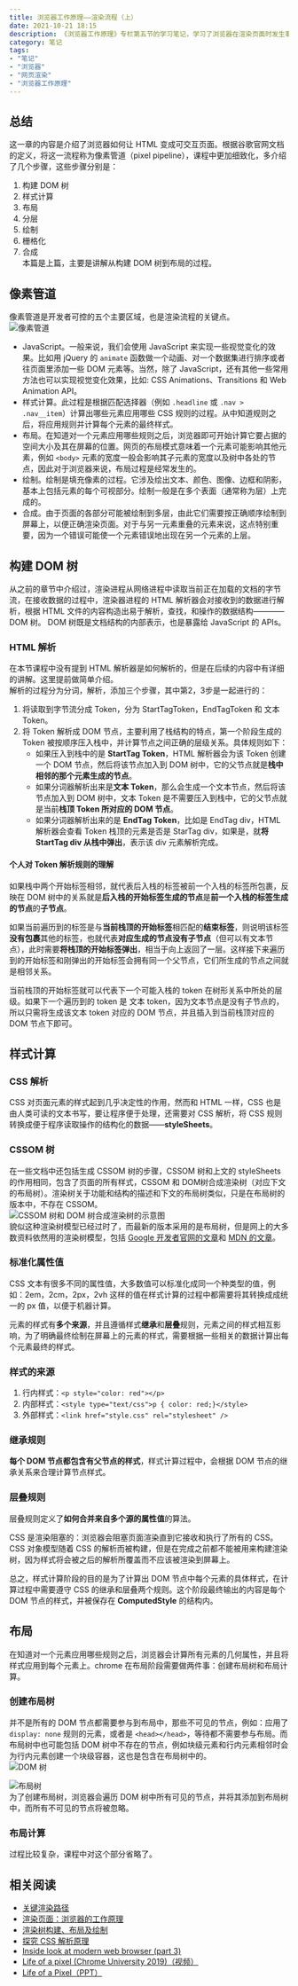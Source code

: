```yaml
---
title: 浏览器工作原理——渲染流程（上）
date: 2021-10-21 18:15
description: 《浏览器工作原理》专栏第五节的学习笔记，学习了浏览器在渲染页面时发生事情。
category: 笔记
tags:
- "笔记"
- "浏览器"
- "网页渲染"
- "浏览器工作原理"
---
```

## 总结
这一章的内容是介绍了浏览器如何让 HTML 变成可交互页面。根据谷歌官网文档的定义，将这一流程称为像素管道（pixel pipeline），课程中更加细致化，多介绍了几个步骤，这些步骤分别是：  
1. 构建 DOM 树  
2. 样式计算  
3. 布局  
4. 分层  
5. 绘制  
6. 栅格化  
7. 合成  
本篇是上篇，主要是讲解从构建 DOM 树到布局的过程。  

## 像素管道  
像素管道是开发者可控的五个主要区域，也是渲染流程的关键点。  
![像素管道](https://bl3301files.storage.live.com/y4mZBdgKiVfKzbC_YpDBBHyPOGMMuHk6II27hqY0FMXUFjnCIZsblj4yzcqq2sILLIiYPY3MStQl3UHmgN_aWaFygA1b8LTV7KunHSj0LmvZrcc9T4b0jaqvP_stRpjhj6v-Kyq22rj2dPHrRgHItQ9qLh4UEsCdxoz4avT2KeZ34F-6KoTCnyZnLiN1PRpzP3p?width=1093&height=167&cropmode=none)  
- JavaScript。一般来说，我们会使用 JavaScript 来实现一些视觉变化的效果。比如用 jQuery 的 ```animate``` 函数做一个动画、对一个数据集进行排序或者往页面里添加一些 DOM 元素等。当然，除了 JavaScript，还有其他一些常用方法也可以实现视觉变化效果，比如: CSS Animations、Transitions 和 Web Animation API。  
- 样式计算。此过程是根据匹配选择器（例如 ```.headline``` 或 ```.nav > .nav__item```）计算出哪些元素应用哪些 CSS 规则的过程。从中知道规则之后，将应用规则并计算每个元素的最终样式。  
- 布局。在知道对一个元素应用哪些规则之后，浏览器即可开始计算它要占据的空间大小及其在屏幕的位置。网页的布局模式意味着一个元素可能影响其他元素，例如 ```<body>``` 元素的宽度一般会影响其子元素的宽度以及树中各处的节点，因此对于浏览器来说，布局过程是经常发生的。  
- 绘制。绘制是填充像素的过程。它涉及绘出文本、颜色、图像、边框和阴影，基本上包括元素的每个可视部分。绘制一般是在多个表面（通常称为层）上完成的。  
- 合成。由于页面的各部分可能被绘制到多层，由此它们需要按正确顺序绘制到屏幕上，以便正确渲染页面。对于与另一元素重叠的元素来说，这点特别重要，因为一个错误可能使一个元素错误地出现在另一个元素的上层。  

## 构建 DOM 树  
从之前的章节中介绍过，渲染进程从网络进程中读取当前正在加载的文档的字节流，在接收数据的过程中，渲染器进程的 HTML 解析器会对接收到的数据进行解析，根据 HTML 文件的内容构造出易于解析，查找，和操作的数据结构———— DOM 树。  DOM 树既是文档结构的内部表示，也是暴露给 JavaScript 的 APIs。

### HTML 解析  
在本节课程中没有提到 HTML 解析器是如何解析的，但是在后续的内容中有详细的讲解。这里提前做简单介绍。  
解析的过程分为分词，解析，添加三个步骤，其中第2，3步是一起进行的：  
1. 将读取到字节流分成 Token，分为 StartTagToken，EndTagToken 和  文本Token。
2. 将 Token 解析成 DOM 节点，主要利用了栈结构的特点，第一个阶段生成的 Token 被按顺序压入栈中，并计算节点之间正确的层级关系。具体规则如下： 
    - 如果压入到栈中的是 **StartTag Token**，HTML 解析器会为该 Token 创建一个 DOM 节点，然后将该节点加入到 DOM 树中，它的父节点就是**栈中相邻的那个元素生成的节点**。
    - 如果分词器解析出来是**文本 Token**，那么会生成一个文本节点，然后将该节点加入到 DOM 树中，文本 Token 是不需要压入到栈中，它的父节点就是当前**栈顶 Token 所对应的 DOM 节点**。  
    - 如果分词器解析出来的是 **EndTag Token**，比如是 EndTag div，HTML 解析器会查看 Token 栈顶的元素是否是 StarTag div，如果是，就**将 StartTag div 从栈中弹出**，表示该 div 元素解析完成。  

#### 个人对 Token 解析规则的理解  
如果栈中两个开始标签相邻，就代表后入栈的标签被前一个入栈的标签所包裹，反映在 DOM 树中的关系就是**后入栈的开始标签生成的节点**是**前一个入栈的标签生成的节点**的**子节点**。  

如果当前遍历到的标签是与**当前栈顶的开始标签**相匹配的**结束标签**，则说明该标签**没有包裹**其他的标签，也就代表**对应生成的节点没有子节点**（但可以有文本节点），此时需要**将栈顶的开始标签弹出**，相当于向上返回了一层。这样接下来遍历到的开始标签和刚弹出的开始标签会拥有同一个父节点，它们所生成的节点之间就是相邻关系。  

当前栈顶的开始标签就可以代表下一个可能入栈的 token 在树形关系中所处的层级。如果下一个遍历到的 token 是 文本 token，因为文本节点是没有子节点的，所以只需将生成该文本 token 对应的 DOM 节点，并且插入到当前栈顶对应的 DOM 节点下即可。  

## 样式计算  
### CSS 解析
CSS 对页面元素的样式起到几乎决定性的作用，然而和 HTML 一样，CSS 也是由人类可读的文本书写，要让程序便于处理，还需要对 CSS 解析，将 CSS 规则转换成便于程序读取操作的结构化的数据——**styleSheets**。  

### CSSOM 树
在一些文档中还包括生成 CSSOM 树的步骤，CSSOM 树和上文的 styleSheets 的作用相同，包含了页面的所有样式，CSSOM 和 DOM树合成渲染树（对应下文的布局树）。渲染树关于功能和结构的描述和下文的布局树类似，只是在布局树的版本中，不存在 CSSOM。  
![CSSOM 树和 DOM 树合成渲染树的示意图](https://bl3301files.storage.live.com/y4mvBjLq_0Um1z8zm_Iht_EACq3y4WRJGe6ZIUS1xv3zuEC5ewXMuwr_RfyCvByyerEYHYNkaNyf0uZtBI_HaAQGgljfwu2vIFcQYk021S5O7g_ZAhdv4GfHg1GzTF5UVt4na8BGznVr-LUb6uYxf_oKeaUeQqrjxUfqXo37DhrsKXyA8WrgJG3N08xY3FSKgVp?width=1150&height=537&cropmode=none)  
貌似这种渲染树模型已经过时了，而最新的版本采用的是布局树，但是网上的大多数资料依然用的渲染树模型，包括 [Google 开发者官网的文章](https://developers.google.com/web/fundamentals/performance/critical-rendering-path/render-tree-construction)和 [MDN 的文章](https://developer.mozilla.org/zh-CN/docs/Web/Performance/How_browsers_work)。

### 标准化属性值
CSS 文本有很多不同的属性值，大多数值可以标准化成同一个种类型的值，例如：2em，2cm，2px，2vh 这样的值在样式计算的过程中都需要将其转换成成统一的 px 值，以便于机器计算。

元素的样式有**多个来源**，并且遵循样式**继承**和**层叠**规则，元素之间的样式相互影响，为了明确最终绘制在屏幕上的元素的样式，需要根据一些相关的数据计算出每个元素最终的样式。  

### 样式的来源  
1. 行内样式：```<p style="color: red"></p>```  
2. 内部样式：```<style type="text/css">p { color: red;}</style>```  
3. 外部样式：```<link href="style.css" rel="stylesheet" />```  

### 继承规则  
**每个 DOM 节点都包含有父节点的样式**，样式计算过程中，会根据 DOM 节点的继承关系来合理计算节点样式。  

### 层叠规则  
层叠规则定义了**如何合并来自多个源的属性值**的算法。  

CSS 是渲染阻塞的：浏览器会阻塞页面渲染直到它接收和执行了所有的 CSS。CSS 对象模型随着 CSS 的解析而被构建，但是在完成之前都不能被用来构建渲染树，因为样式将会被之后的解析所覆盖而不应该被渲染到屏幕上。

总之，样式计算阶段的目的是为了计算出 DOM 节点中每个元素的具体样式，在计算过程中需要遵守 CSS 的继承和层叠两个规则。这个阶段最终输出的内容是每个 DOM 节点的样式，并被保存在 **ComputedStyle** 的结构内。  

## 布局  
在知道对一个元素应用哪些规则之后，浏览器会计算所有元素的几何属性，并且将样式应用到每个元素上。chrome 在布局阶段需要做两件事：创建布局树和布局计算。  

### 创建布局树  
并不是所有的 DOM 节点都需要参与到布局中，那些不可见的节点，例如：应用了 ```display: none``` 规则的元素，或者是 ```<head></head>```，等待都不需要参与布局。而布局树中也可能包括 DOM 树中不存在的节点，例如块级元素和行内元素相邻时会为行内元素创建一个块级容器，这也是包含在布局树中的。  
![DOM 树](https://bl3301files.storage.live.com/y4mzUw0-KSiySyDBZp-cLNTl4xhx2LuKLt1_fECaH_qhLkALOfkRZXFpN8Bp5euGOu4e1XCsGLuwTt297GcLrwG3P9SkstEoVZeZ5SN-nyLGH0e_UmuJ5-4-abdgS-R-YJGO2J854wBnFGiA_4GwBU1HCKLzQc_EgKZ-Gv57nFFJuAMdPE1Y0rXcvaAGRVkW-7q?width=1151&height=530&cropmode=none)  

![布局树](https://bl3301files.storage.live.com/y4mOAEsAaPfLjnH1HdTCSzkH-dm3zy4aZtEvzyAQLNfauDQOqsjfyT-6ezwciFCMJUyl5HictHhyU6pGvWgPtHTdzqXrHfw54x-pOrf0qOJQL3vCC2DjIZSL_PTVKtlI9ogZfRx0bOV3qjUrBqy9y0WK2sQXTjZyR8uDhJEZGUGpU_S-oRACgDLTaGsXkZlZ8x-?width=1151&height=530&cropmode=none)  
为了创建布局树，浏览器会遍历 DOM 树中所有可见的节点，并将其添加到布局树中，而所有不可见的节点将被忽略。  

### 布局计算
过程比较复杂，课程中对这个部分省略了。  

## 相关阅读  
- [关键渲染路径](https://developer.mozilla.org/zh-CN/docs/Web/Performance/Critical_rendering_path)
- [渲染页面：浏览器的工作原理](https://developer.mozilla.org/zh-CN/docs/Web/Performance/How_browsers_work)  
- [渲染树构建、布局及绘制](https://developers.google.com/web/fundamentals/performance/critical-rendering-path/render-tree-construction)
- [探究 CSS 解析原理](http://jartto.wang/2017/11/13/Exploring-the-principle-of-CSS-parsing/)
- [Inside look at modern web browser (part 3)](https://developers.google.com/web/updates/2018/09/inside-browser-part3)  
- [Life of a pixel (Chrome University 2019)（视频）](https://www.youtube.com/watch?v=m-J-tbAlFic&ab_channel=GoogleChromeDevelopers)
- [Life of a Pixel（PPT）](https://docs.google.com/presentation/d/1boPxbgNrTU0ddsc144rcXayGA_WF53k96imRH8Mp34Y/edit#slide=id.ga884fe665f_64_29)